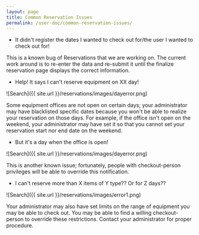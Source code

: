 ```yaml
---
layout: page
title: Common Reservation Issues
permalink: /user-doc/common-reservation-issues/
---
```

* It didn't register the dates I wanted to check out for/the user I wanted to check out for!

This is a known bug of Reservations that we are working on. The current work around is to re-enter the data and re-submit it until the finalize reservation page displays the correct information.

* Help! It says I can't reserve equipment on XX day!

![Search]({{ site.url }}/reservations/images/dayerror.png)

Some equipment offices are not open on certain days; your administrator may have blacklisted specific dates because you won't be able to realize your reservation on those days. For example, if the office isn't open on the weekend, your administrator may have set it so that you cannot set your reservation start nor end date on the weekend.

* But it's a day when the office is open!

![Search]({{ site.url }}/reservations/images/dayerror.png)

This is another known issue; fortunately, people with checkout-person privileges will be able to override this notification.

* I can't reserve more than X items of Y type?? Or for Z days??

![Search]({{ site.url }}/reservations/images/error1.png)

Your administrator may also have set limits on the range of equipment you may be able to check out. You may be able to find a willing checkout-person to override these restrictions. Contact your administrator for proper procedure.
